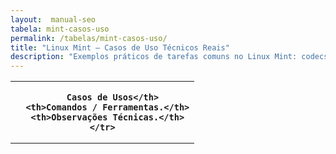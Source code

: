 ```yaml
---
layout:  manual-seo
tabela: mint-casos-uso
permalink: /tabelas/mint-casos-uso/
title: "Linux Mint — Casos de Uso Técnicos Reais"
description: "Exemplos práticos de tarefas comuns no Linux Mint: codecs, Flatpak, drivers NVIDIA, ciframento de disco e atualizações."
---
```


<section>


<div class="evergreen-table">
  <table class="evergreen-table">
  <thead>
    <tr>
      <th>
      
        Casos de Usos</th>
      <th>Comandos / Ferramentas.</th>
      <th>Observações Técnicas.</th>
    </tr>
  </thead>
  <tbody>
    <tr>
      <td data-label="
      
        Caso de Uso">Instalar codecs proprietários (MP3, H.264)</td>
      <td data-label="Comando / Ferramenta"><code>sudo apt install mint-meta-codecs</code></td>
      <td data-label="Observações Técnicas">Inclui suporte a formatos não livres. Disponível apenas em edições baseadas no Ubuntu.</td>
    </tr>
    <tr>
      <td data-label="
      
        Caso de Uso">Ativar suporte a Flatpak.</td>
      <td data-label="Comando / Ferramenta"><code>sudo apt install flatpak && flatpak remote-add --if-not-exists flathub https://flathub.org/repo/flathub.flatpakrepo</code></td>
      <td data-label="Observações Técnicas">Reinicie a sessão após instalação para ver apps no Menu.</td>
    </tr>
    <tr>
      <td data-label="
      
        Caso de Uso">Restaurar sistema após falha.</td>
      <td data-label="Comando / Ferramenta">Timeshift → “Restore”</td>
      <td data-label="Observações Técnicas">Snapshots são criados automaticamente antes de atualizações (se configurado).</td>
    </tr>
    <tr>
      <td data-label="
      
        Caso de Uso">Instalar drivers NVIDIA.</td>
      <td data-label="Comando / Ferramenta">Menu → Administração → Gerenciador de Drivers</td>
      <td data-label="Observações Técnicas">Não requer terminal. Reinicie após instalação.</td>
    </tr>
    <tr>
      <td data-label="
      
        Caso de Uso">Adicionar repositório PPA</td>
      <td data-label="Comando / Ferramenta"><code>sudo add-apt-repository ppa:nome/ppa && sudo apt update</code></td>
      <td data-label="Observações Técnicas">Gerenciado graficamente via “Fontes de Software”.</td>
    </tr>
    <tr>
      <td data-label="
      
        Caso de Uso">Mudar mirror de atualização.</td>
      <td data-label="Comando / Ferramenta">Fontes de Software → “Mirror de Download.”</td>
      <td data-label="Observações Técnicas">Melhora velocidade de <code>apt update</code> em regiões específicas.</td>
    </tr>
    <tr>
      <td data-label="
      
        Caso de Uso">Habilitar ciframento de disco.</td>
      <td data-label="Comando / Ferramenta">Durante instalação: “Criptografar o disco.”</td>
      <td data-label="Observações Técnicas">Usa LUKS. Senha exigida no boot.</td>
    </tr>
    <tr>
      <td data-label="
      
        Caso de Uso">Atualizar para próxima versão LTS.</td>
      <td data-label="Comando / Ferramenta"><code>sudo apt install mintupgrade && mintupgrade check && mintupgrade upgrade</code></td>
      <td data-label="Observações Técnicas">Só funciona entre versões LTS (ex: 20 → 21).</td>
    </tr>
  </tbody>
</table>
</div>

</section>


